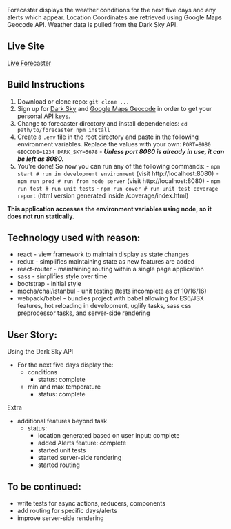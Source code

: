 
Forecaster displays the weather conditions for the next five days and any alerts which appear.  Location Coordinates are retrieved using Google Maps Geocode API.  Weather data is pulled from the Dark Sky API.

## Live Site

[Live Forecaster]()

## Build Instructions

  1. Download or clone repo: `git clone ...`
  2. Sign up for [Dark Sky](https://developer.forecast.io/) and [Google Maps Geocode](https://developers.google.com/maps/documentation/geocoding/start) in order to get your personal API keys.
  3. Change to forecaster directory and install dependencies:
    ```
    cd path/to/forecaster
    npm install
    ```
  4. Create a `.env` file in the root directory and paste in the following environment variables. Replace the values with your own:
    ```
    PORT=8080
    GEOCODE=1234
    DARK_SKY=5678
    ```
    - ***Unless port 8080 is already in use, it can be left as 8080.***
  5. You're done! So now you can run any of the following commands:
    - `npm start # run in development environment` (visit http://localhost:8080)
    - `npm run prod # run from node server` (visit http://localhost:8080)
    - `npm run test # run unit tests`
    - `npm run cover # run unit test coverage report` (html version generated inside /coverage/index.html)

  **This application accesses the environment variables using node, so it does not run statically.**

## Technology used with reason:
  - react - view framework to maintain display as state changes
  - redux - simplifies maintaining state as new features are added
  - react-router - maintaining routing within a single page application
  - sass - simplifies style over time
  - bootstrap - initial style
  - mocha/chai/istanbul - unit testing (tests incomplete as of 10/16/16)
  - webpack/babel - bundles project with babel allowing for ES6/JSX features, hot reloading in development, uglify tasks, sass css preprocessor tasks, and server-side rendering

## User Story:

Using the Dark Sky API
- For the next five days display the:
  - conditions
    - status: complete
  - min and max temperature
    - status: complete

Extra
  - additional features beyond task
    - status:
      - location generated based on user input: complete
      - added Alerts feature: complete
      - started unit tests
      - started server-side rendering
      - started routing

## To be continued:
  - write tests for async actions, reducers, components
  - add routing for specific days/alerts
  - improve server-side rendering

